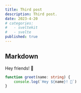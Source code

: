 ```yaml
---
title: Third post
description: Third post.
date: 2023-4-20
# categories:
#   - sveltekit
#   - svelte
published: true
---
```


## Markdown

Hey friends! 👋

```ts
function greet(name: string) {
	console.log(`Hey ${name}! 👋`)
}
```